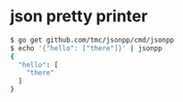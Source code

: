json pretty printer
===================

```sh
$ go get github.com/tmc/jsonpp/cmd/jsonpp
$ echo '{"hello": ["there"]}' | jsonpp
{
  "hello": [
    "there"
  ]
}
```
